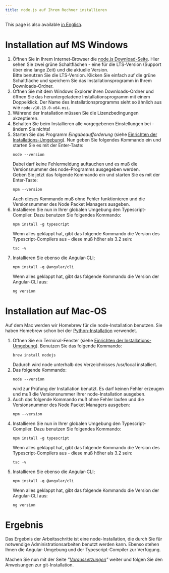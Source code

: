 ```yaml
---
title: node.js auf Ihrem Rechner installieren
---
```


This page is also available [in English](../nodesetup).

# Installation auf MS Windows

1. Öffnen Sie in Ihrem Internet-Browser die [node.js Download-Seite](https://nodejs.org/de/).
   Hier sehen Sie zwei grüne Schaltflächen - eine für die LTS-Version (Support über
   eine lange Zeit) und die aktuelle Version.   
   Bitte benutzen Sie die LTS-Version. Klicken Sie einfach auf die grüne Schaltfläche
   und speichern Sie das Installationsprogramm in Ihrem Downloads-Ordner.
2. Öffnen Sie mit dem Windows Explorer ihren Downloads-Ordner und öffnen Sie das
   heruntergeladene Installationsprogramm mit einem Doppelklick. Der Name des
   Installationsprogramms sieht so ähnlich aus wie `node-v10.15.0-x64.msi`.
3. Während der Installation müssen Sie die Lizenzbedingungen akzeptieren.
4. Behalten Sie beim Installieren alle vorgegebenen Einstellungen bei - ändern Sie nichts!
5. Starten Sie das Programm _Eingabeaufforderung_ (siehe [Einrichten der Installations-Umgebung](../envsetup_de)).
   Nun geben Sie folgendes Kommando ein und starten Sie es mit
   der Enter-Taste:   
   ```Shell
   node --version
   ```
   Dabei darf keine Fehlermeldung auftauchen und es muß die Versionsnummer des
   node-Programms ausgegeben werden.   
   Geben Sie jetzt das folgende Kommando ein und starten Sie es mit der Enter-Taste:   
   ```Shell
   npm --version
   ```
   Auch dieses Kommando muß ohne Fehler funktionieren und die Versionsnummer des
   Node Packet Managers ausgeben.
6. Installieren Sie nun in Ihrer globalen Umgebung den Typescript-Compiler. Dazu benutzen Sie folgendes Kommando:   
   ```Shell
   npm install -g typescript
   ```
   Wenn alles geklappt hat, gibt das folgende Kommando die Version des Typescript-Compilers aus - diese muß höher als 3.2 sein:  
   ```Shell
   tsc -v
   ```
7. Installieren Sie ebenso die Angular-CLI;
   ```Shell
   npm install -g @angular/cli
   ```
   Wenn alles geklappt hat, gibt das folgende Kommando die Version der Angular-CLI aus:  
   ```Shell
   ng version
   ```


# Installation auf Mac-OS

Auf dem Mac werden wir Homebrew für die node-Installation benutzen. Sie haben Homebrew schon
bei der [Python-Installation](../pythonsetup_de) verwendet.

1. Öffnen Sie ein Terminal-Fenster (siehe [Einrichten der Installations-Umgebung](../envsetup_de)).
   Benutzen Sie das folgende Kommando:  
   ```Shell
   brew install nodejs
   ```
   Dadurch wird node unterhalb des Verzeichnisses /usr/local installiert.
2. Das folgende Kommando:   
   ```Shell
   node --version
   ```
   wird zur Prüfung der Installation benutzt. Es darf keinen Fehler erzeugen und muß
   die Versionsnummer Ihrer node-Installation ausgeben.   
3. Auch das folgende Kommando muß ohne Fehler laufen und die Versionsnummer des
   Node Packet Managers ausgeben:   
   ```Shell
   npm --version
   ```
4. Installieren Sie nun in Ihrer globalen Umgebung den Typescript-Compiler. Dazu benutzen Sie folgendes Kommando:   
   ```Shell
   npm install -g typescript
   ```
   Wenn alles geklappt hat, gibt das folgende Kommando die Version des Typescript-Compilers aus - diese muß höher als 3.2 sein:  
   ```Shell
   tsc -v
   ```
5. Installieren Sie ebenso die Angular-CLI;
   ```Shell
   npm install -g @angular/cli
   ```
   Wenn alles geklappt hat, gibt das folgende Kommando die Version der Angular-CLI aus:  
   ```Shell
   ng version
   ```

# Ergebnis

Das Ergebnis der Arbeitsschritte ist eine node-Installation, die durch Sie für notwendige
Administrationsarbeiten benutzt werden kann. Ebenso stehen Ihnen die Angular-Umgebung und
der Typescript-Compiler zur Verfügung.

Machen Sie nun mit der Seite _"[Voraussetzungen](../prerequisites_de)"_ weiter und folgen
Sie den Anweisungen zur git-Installation.